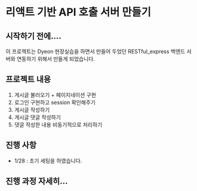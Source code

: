 # 리액트 기반 API 호출 서버 만들기

## 시작하기 전에....
이 프로젝트는 Dyeon 현장실습을 하면서 만들어 두었던 RESTful_express 백엔드 서버와 연동하기 위해서 만들게 되었습니다.

## 프로젝트 내용
1. 게시글 불러오기 + 페이지네이션 구현
2. 로그인 구현하고 session 확인해주기
3. 게시글 작성하기
4. 게시글 댓글 작성하기
5. 댓글 작성한 내용 비동기적으로 처리하기

## 진행 사항
- 1/28 : 초기 세팅을 하였습니다.


## 진행 과정 자세히...
